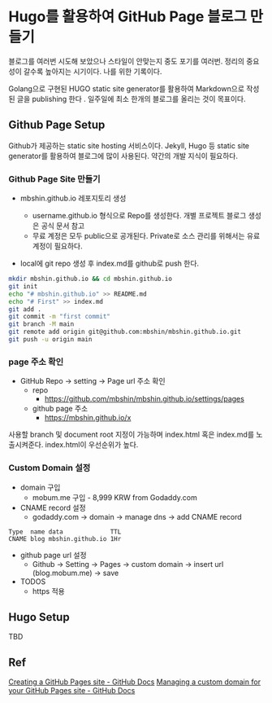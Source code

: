 # Hugo를 활용하여 GitHub Page 블로그 만들기
블로그를 여러번 시도해 보았으나 스타일이 안맞는지 중도 포기를 여러번. 정리의 중요성이 갈수록 높아지는 시기이다.  나를 위한 기록이다.

Golang으로 구현된  HUGO static site generator를 활용하여 Markdown으로 작성된 글을 publishing 한다 . 일주일에 최소 한개의 블로그를 올리는 것이 목표이다. 

## Github Page Setup
Github가 제공하는 static site hosting 서비스이다. Jekyll, Hugo 등 static site generator를 활용하여 블로그에 많이 사용된다. 약간의 개발 지식이 필요하다. 

### Github Page Site 만들기
* mbshin.github.io 레포지토리 생성 
	* username.github.io 형식으로 Repo를 생성한다. 개별 프로젝트 블로그 생성은 공식 문서 참고
	* 무료 계정은 모두 public으로 공개된다. Private로 소스 관리를 위해서는 유료 계정이 필요하다. 

* local에 git repo 생성 후 index.md를 github로 push 한다.
```bash
mkdir mbshin.github.io && cd mbshin.github.io
git init
echo "# mbshin.github.io" >> README.md
echo "# First" >> index.md
git add .
git commit -m "first commit"
git branch -M main
git remote add origin git@github.com:mbshin/mbshin.github.io.git
git push -u origin main
```

### page 주소 확인
* GitHub Repo -> setting -> Page url 주소 확인
	* repo
		* https://github.com/mbshin/mbshin.github.io/settings/pages
	 * github page 주소
		* 	https://mbshin.github.io/x

사용할 branch 및 document root 지정이 가능하며 index.html 혹은 index.md를 노출시켜준다. index.html이 우선순위가 높다.

### Custom Domain 설정
* domain 구입
	* mobum.me 구입 - 8,999 KRW  from Godaddy.com
* CNAME record 설정
	* godaddy.com -> domain -> manage dns -> add CNAME record
```
Type  name data             TTL			
CNAME blog mbshin.github.io 1Hr
```
* github page url 설정
	* Github -> Setting -> Pages -> custom domain -> insert url (blog.mobum.me) -> save
* TODOS
	* https 적용
	
## Hugo Setup
TBD

## Ref
[Creating a GitHub Pages site - GitHub Docs](https://docs.github.com/en/pages/getting-started-with-github-pages/creating-a-github-pages-site)
[Managing a custom domain for your GitHub Pages site - GitHub Docs](https://docs.github.com/en/pages/configuring-a-custom-domain-for-your-github-pages-site/managing-a-custom-domain-for-your-github-pages-site#configuring-a-subdomain)